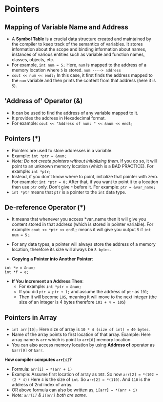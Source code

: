 # Pointers

## Mapping of Variable Name and Address
- A **Symbol Table** is a crucial data structure created and maintained by the compiler to keep track of the semantics of variables. It stores information about the scope and binding information about names, instances of various entities such as variable and function names, classes, objects, etc.
- For example, `int num = 5;` Here, `num` is mapped to the address of a memory location where `5` is stored.  `num ----> address`
- `cout << num << endl;` In this case, it first finds the address mapped to the `num` variable and then prints the content from that address (here it is `5`).

## 'Address of' Operator (&) 
- It can be used to find the address of any variable mapped to it.
- It provides the address in Hexadecimal format.
- For example: `cout << "Address of num: " << &num << endl;`

## Pointers (*)
- Pointers are used to store addresses in a variable.
- Example: `int *ptr = &num;`
- *Note: Do not create pointers without initializing them.* If you do so, it will point to an unknown memory location (which is a BAD PRACTICE).
For example: `int *ptr;`
- Instead, if you don't know where to point, initialize that pointer with zero.
For example: `int *ptr = 0;` After that, if you want to point it to a location then use `ptr` only. Don't give `*` before it. For example: `ptr = &var_name;`
- `int *ptr` means that `ptr` is a pointer to the `int` data type.

## De-reference Operator (*)
- It means that whenever you access *var_name then it will give you content stored in that address (which is stored in pointer variable).
For example: `cout << *ptr << endl;` means it will give you output `5` if `int num = 5;`.

- For any data types, a pointer will always store the address of a memory location, therefore its size will always be `8 bytes`. 

- **Copying a Pointer into Another Pointer**:
```
int *e = &num;
int *f = e;
```

- **If You Increment an Address Then**:
    - For example: `int *ptr = &num;`
    - If you did `ptr = ptr + 1;` and assume the address of `ptr` as `101`;
    - Then it will become `105`, meaning it will move to the next integer (the size of an integer is 4 bytes therefore `101 + 4 = 105`)


## Pointers in Array
- `int arr[10];` Here size of array is `10 * 4 (size of int) = 40 bytes`.
- Name of the array points to first location of that array. 
    Example: Here array name is `arr` which is point to `arr[0]` memory location.
- You can also access memory location by using **Address of** operator as `&arr[0]` or `&arr`.

**How compiler computes `arr[i]`?**
- Formula: `arr[i] = *(arr + i)`
- Example: Assume first location of array as `102`. So now `arr[2] = *(102 + (2 * 4))` Here `4` is the size of `int`. So `arr[2] = *(110)`. And `110` is the address of 2nd index of array.
- OR above formula can also be written as, `i[arr] = *(arr + i)`
- *Note: `arr[i]` & `i[arr]` both are same.*